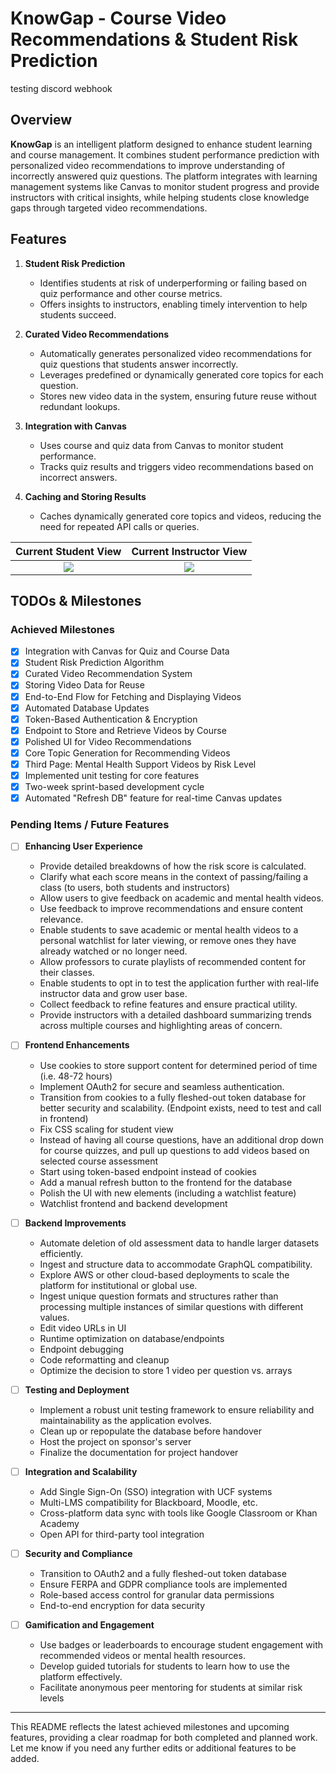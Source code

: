 # KnowGap - Course Video Recommendations & Student Risk Prediction
testing discord webhook
## Overview

**KnowGap** is an intelligent platform designed to enhance student learning and course management. It combines student performance prediction with personalized video recommendations to improve understanding of incorrectly answered quiz questions. The platform integrates with learning management systems like Canvas to monitor student progress and provide instructors with critical insights, while helping students close knowledge gaps through targeted video recommendations.

## Features

1. **Student Risk Prediction**
   - Identifies students at risk of underperforming or failing based on quiz performance and other course metrics.
   - Offers insights to instructors, enabling timely intervention to help students succeed.

2. **Curated Video Recommendations**
   - Automatically generates personalized video recommendations for quiz questions that students answer incorrectly.
   - Leverages predefined or dynamically generated core topics for each question.
   - Stores new video data in the system, ensuring future reuse without redundant lookups.

3. **Integration with Canvas**
   - Uses course and quiz data from Canvas to monitor student performance.
   - Tracks quiz results and triggers video recommendations based on incorrect answers.

4. **Caching and Storing Results**
   - Caches dynamically generated core topics and videos, reducing the need for repeated API calls or queries.

Current Student View          |  Current Instructor View
:-------------------------:|:-------------------------:
![](https://i.ibb.co/592pv8d/image-2024-10-26-204812751.png)| ![](https://i.ibb.co/hRjdT0R/demo.png)

## TODOs & Milestones

### Achieved Milestones
- [x] Integration with Canvas for Quiz and Course Data
- [x] Student Risk Prediction Algorithm
- [x] Curated Video Recommendation System
- [x] Storing Video Data for Reuse
- [x] End-to-End Flow for Fetching and Displaying Videos
- [x] Automated Database Updates
- [x] Token-Based Authentication & Encryption
- [x] Endpoint to Store and Retrieve Videos by Course
- [x] Polished UI for Video Recommendations
- [x] Core Topic Generation for Recommending Videos
- [x] Third Page: Mental Health Support Videos by Risk Level
- [x] Implemented unit testing for core features
- [x] Two-week sprint-based development cycle
- [x] Automated "Refresh DB" feature for real-time Canvas updates

### Pending Items / Future Features

- [ ] **Enhancing User Experience**
  - Provide detailed breakdowns of how the risk score is calculated.
  - Clarify what each score means in the context of passing/failing a class (to users, both students and instructors)
  - Allow users to give feedback on academic and mental health videos.
  - Use feedback to improve recommendations and ensure content relevance.
  - Enable students to save academic or mental health videos to a personal watchlist for later viewing, or remove ones they have already watched or no longer need.
  - Allow professors to curate playlists of recommended content for their classes.
  - Enable students to opt in to test the application further with real-life instructor data and grow user base.
  - Collect feedback to refine features and ensure practical utility.
  - Provide instructors with a detailed dashboard summarizing trends across multiple courses and highlighting areas of concern.

- [ ] **Frontend Enhancements**
  - Use cookies to store support content for determined period of time (i.e. 48-72 hours)
  - Implement OAuth2 for secure and seamless authentication.
  - Transition from cookies to a fully fleshed-out token database for better security and scalability. (Endpoint exists, need to test and call in frontend)
  - Fix CSS scaling for student view
  - Instead of having all course questions, have an additional drop down for course quizzes, and pull up questions to add videos based on selected course assessment
  - Start using token-based endpoint instead of cookies
  - Add a manual refresh button to the frontend for the database
  - Polish the UI with new elements (including a watchlist feature)
  - Watchlist frontend and backend development

- [ ] **Backend Improvements**
  - Automate deletion of old assessment data to handle larger datasets efficiently.
  - Ingest and structure data to accommodate GraphQL compatibility.
  - Explore AWS or other cloud-based deployments to scale the platform for institutional or global use.
  - Ingest unique question formats and structures rather than processing multiple instances of similar questions with different values.
  - Edit video URLs in UI
  - Runtime optimization on database/endpoints
  - Endpoint debugging
  - Code reformatting and cleanup
  - Optimize the decision to store 1 video per question vs. arrays

- [ ] **Testing and Deployment**
  - Implement a robust unit testing framework to ensure reliability and maintainability as the application evolves.
  - Clean up or repopulate the database before handover
  - Host the project on sponsor's server
  - Finalize the documentation for project handover

- [ ] **Integration and Scalability**
  - Add Single Sign-On (SSO) integration with UCF systems
  - Multi-LMS compatibility for Blackboard, Moodle, etc.
  - Cross-platform data sync with tools like Google Classroom or Khan Academy
  - Open API for third-party tool integration

- [ ] **Security and Compliance**
  - Transition to OAuth2 and a fully fleshed-out token database
  - Ensure FERPA and GDPR compliance tools are implemented
  - Role-based access control for granular data permissions
  - End-to-end encryption for data security

- [ ] **Gamification and Engagement**
  - Use badges or leaderboards to encourage student engagement with recommended videos or mental health resources.
  - Develop guided tutorials for students to learn how to use the platform effectively.
  - Facilitate anonymous peer mentoring for students at similar risk levels

---
This README reflects the latest achieved milestones and upcoming features, providing a clear roadmap for both completed and planned work. Let me know if you need any further edits or additional features to be added.
